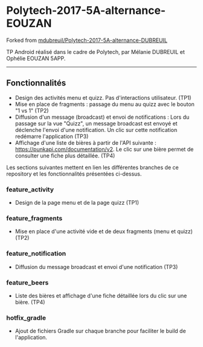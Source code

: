 # Polytech-2017-5A-alternance-EOUZAN
Forked from [mdubreuil/Polytech-2017-5A-alternance-DUBREUIL](https://github.com/mdubreuil/Polytech-2017-5A-alternance-DUBREUIL)

TP Android réalisé dans le cadre de Polytech, par Mélanie DUBREUIL et Ophélie EOUZAN 5APP.

*******************************************************************************************************************************************
## Fonctionnalités
- Design des activités menu et quizz. Pas d'interactions utilisateur. (TP1)
- Mise en place de fragments : passage du menu au quizz avec le bouton "1 vs 1" (TP2)
- Diffusion d'un message (broadcast) et envoi de notifications : Lors du passage sur la vue "Quizz", un message broadcast est envoyé et déclenche l'envoi d'une notification. Un clic sur cette notification redémarre l'application (TP3)
- Affichage d'une liste de bières à partir de l'API suivante : https://punkapi.com/documentation/v2.
Le clic sur une bière permet de consulter une fiche plus détaillée. (TP4)

Les sections suivantes mettent en lien les différentes branches de ce repository et les fonctionnalités présentées ci-dessus.

### feature_activity
- Design de la page menu et de la page quizz (TP1)

### feature_fragments
- Mise en place d'une activité vide et de deux fragments (menu et quizz) (TP2)

### feature_notification
- Diffusion du message broadcast et envoi d'une notification (TP3)

### feature_beers
- Liste des bières et affichage d'une fiche détaillée lors du clic sur une bière. (TP4)

### hotfix_gradle
- Ajout de fichiers Gradle sur chaque branche pour faciliter le build de l'application.



